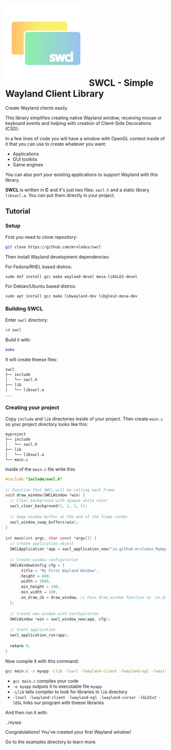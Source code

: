 # ![SWCL logo](logo.svg) SWCL - Simple Wayland Client Library

Create Wayland clients easily.

This library simplifies creating native Wayland window, receiving mouse or keyboard events and helping with creation of Client-Side Decorations (CSD).

In a few lines of code you will have a window with OpenGL context inside of it that you can use to create whatever you want:

- Applications
- GUI toolkits
- Game engines

You can also port your existing applications to support Wayland with this library.

**SWCL** is written in **C** and it's just two files: `swcl.h` and a static library `libswcl.a`. You can put them directly in your project.

## Tutorial

### Setup

First you need to clone repository:

```sh
git clone https://github.com/mrvladus/swcl
```

Then install Wayland development dependencies:

For Fedora/RHEL based distros:

```
sudo dnf install gcc make wayland-devel mesa-libGLES-devel
```

For Debian/Ubuntu based distros:

```
sudo apt install gcc make libwayland-dev libgles2-mesa-dev
```

### Building SWCL

Enter `swcl` directory:

```sh
cd swcl
```

Build it with:

```sh
make
```

It will create theese files:

```
swcl
├── include
│   └── swcl.h
├── lib
│   └── libswcl.a
...
```

### Creating your project

Copy `include` and `lib` directories inside of your project. Then create `main.c` so your project directory looks like this:

```
myproject
├── include
│   └── swcl.h
├── lib
│   └── libswcl.a
└── main.c
```

Inside of the `main.c` file write this:

```c
#include "include/swcl.h"

// Function that SWCL will be calling each frame
void draw_window(SWCLWindow *win) {
  // Clear background with opaque white color
  swcl_clear_background(1, 1, 1, 1);

  // Swap window buffer at the end of the frame render
  swcl_window_swap_buffers(win);
}

int main(int argc, char const *argv[]) {
  // Create application object
  SWCLApplication *app = swcl_application_new("io.github.mrvladus.MyApp");

  // Create window configuration
  SWCLWindowConfig cfg = {
      .title = "My First Wayland Window",
      .height = 800,
      .width = 1000,
      .min_height = 100,
      .min_width = 100,
      .on_draw_cb = draw_window, // Pass draw_window function as 'on_draw' callback
  };

  // Create new window with configuration
  SWCLWindow *win = swcl_window_new(app, cfg);

  // Start application
  swcl_application_run(app);

  return 0;
}
```

Now compile it with this command:

```sh
gcc main.c -o myapp -Llib -lswcl -lwayland-client -lwayland-egl -lwayland-cursor -lGLESv2 -lEGL
```

- `gcc main.c` compiles your code
- `-o myapp` outputs it to executable file `myapp`
- `-Llib` tells compiler to look for libraries in `lib` directory
- `-lswcl -lwayland-client -lwayland-egl -lwayland-cursor -lGLESv2 -lEGL` links our program with theese libraries

And then run it with:

```sh
./myapp
```

Congratulations! You've created your first Wayland window!

Go to the examples directory to learn more.
